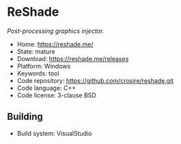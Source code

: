 # ReShade

_Post-processing graphics injector._

- Home: https://reshade.me/
- State: mature
- Download: https://reshade.me/releases
- Platform: Windows
- Keywords: tool
- Code repository: https://github.com/crosire/reshade.git
- Code language: C++
- Code license: 3-clause BSD

## Building

- Build system: VisualStudio
